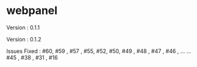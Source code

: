 # webpanel

Version : 0.1.1


Version : 0.1.2
 
  Issues Fixed : #60, #59 , #57 , #55, #52, #50, #49 , #48 , #47 , #46 , …
… #45 , #38 , #31 , #16

